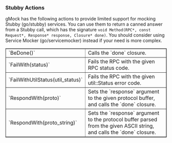 ### Stubby Actions

gMock has the following actions to provide limited support for mocking Stubby
(go/stubby) services. You can use them to return a canned answer from a Stubby
call, which has the signature `void Method(RPC*, const Request*, Response*
response, Closure* done)`. You should consider using Service Mocker
(go/servicemocker) instead if your need is more complex.

<a name="table35"></a>
<table border="1" cellspacing="0" cellpadding="1">
  <tr>
    <td> `BeDone()` </td>
    <td> Calls the `done` closure. </td>
  </tr>
  <tr>
    <td> `FailWith(status)` </td>
    <td> Fails the RPC with the given RPC status code. </td>
  </tr>
  <tr>
    <td> `FailWithUtilStatus(util_status)` </td>
    <td> Fails the RPC with the given util::Status error code. </td>
  </tr>
  <tr>
    <td> `RespondWith(proto)` </td>
    <td> Sets the `response` argument to the given protocol buffer, and calls the `done` closure. </td>
  </tr>
  <tr>
    <td> `RespondWith(proto_string)` </td>
    <td> Sets the `response` argument to the protocol buffer parsed from the given ASCII string, and calls the `done` closure. </td>
  </tr>
</table>
